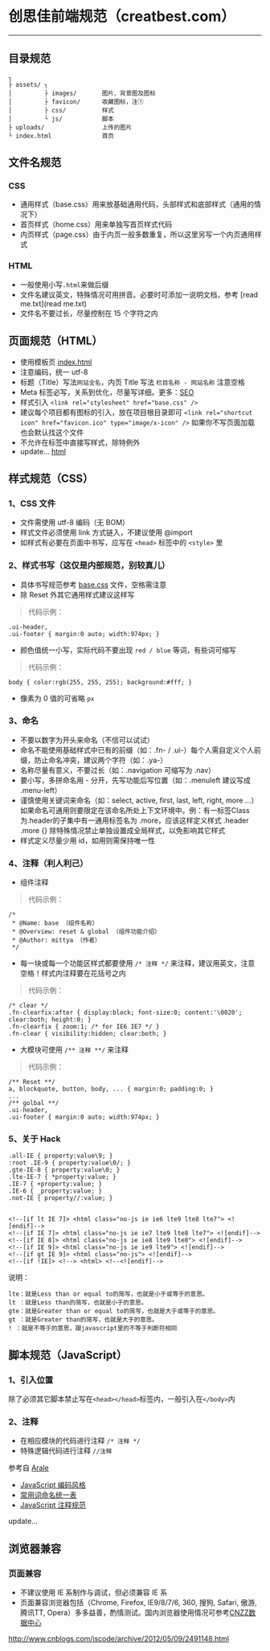 # 创思佳前端规范（creatbest.com）
---

## 目录规范 

    ┐
    ├ assets/ ┐
    │         ├ images/       图片、背景图及图标
    │         ├ favicon/      收藏图标，注①
    │         ├ css/          样式
    │         └ js/           脚本
    ├ uploads/                上传的图片
    └ index.html              首页


## 文件名规范 
### CSS 
+ 通用样式（base.css）用来放基础通用代码，头部样式和底部样式（通用的情况下） 
+ 首页样式（home.css）用来单独写首页样式代码 
+ 内页样式（page.css）由于内页一般多数重复，所以这里另写一个内页通用样式

### HTML 
+ 一般使用小写`.html`来做后缀
+ 文件名建议英文，特殊情况可用拼音。必要时可添加一说明文档，参考 [read me.txt](read me.txt) 
+ 文件名不要过长，尽量控制在 15 个字符之内 


## 页面规范（HTML）  
+ 使用模板页 [index.html](https://github.com/mittya/CreatBest-web/blob/master/index.html)   
+ 注意编码，统一 utf-8  
+ 标题（Title）写法`网站全名`，内页 Title 写法 `栏目名称 - 网站名称` 注意空格  
+ Meta 标签必写，关系到优化，尽量写详细。更多：[SEO](http://baike.baidu.com/view/1047.htm)  
+ 样式引入 `<link rel="stylesheet" href="base.css" />`  
+ 建议每个项目都有图标的引入，放在项目根目录即可 `<link rel="shortcut icon" href="favicon.ico" type="image/x-icon" />` 如果你不写页面加载也会默认找这个文件  
+ 不允许在标签中直接写样式，除特例外  
+ update... [html](http://sofish.de/1688)  

## 样式规范（CSS）

### 1、CSS 文件  
+ 文件需使用 utf-8 编码（无 BOM）  
+ 样式文件必须使用 link 方式链入，不建议使用 @import  
+ 如样式有必要在页面中书写，应写在 `<head>` 标签中的 `<style>` 里

### 2、样式书写（这仅是内部规范，别较真儿）  
+ 具体书写规范参考 [base.css](https://github.com/mittya/CreatBest-web/blob/master/base.css) 文件，空格需注意
+ 除 Reset 外其它通用样式建议这样写  

> 代码示例：

    .ui-header,
    .ui-footer { margin:0 auto; width:974px; }

+ 颜色值统一小写，实际代码不要出现 `red / blue` 等词，有些词可缩写

> 代码示例：

    body { color:rgb(255, 255, 255); background:#fff; }

+ 像素为 0 值的可省略 `px`

### 3、命名
+ 不要以数字为开头来命名（不信可以试试）
+ 命名不能使用基础样式中已有的前缀（如：.fn- / .ui-）每个人需自定义个人前缀，防止命名冲突，建议两个字符（如：.ya-）
+ 名称尽量有意义，不要过长（如：.navigation 可缩写为 .nav）
+ 要小写，多拼命名用 - 分开，先写功能后写位置（如：.menuleft 建议写成 .menu-left）
+ 谨慎使用关键词来命名（如：select, active, first, last, left, right, more ...）如果命名可通用则要限定在该命名所处上下文环境中。例：有一标签Class为.header的子集中有一通用标签名为 .more，应该这样定义样式 .header .more {} 除特殊情况禁止单独设置成全局样式，以免影响其它样式
+ 样式定义尽量少用 id，如用则需保持唯一性

### 4、注释（利人利己）
+ 组件注释

> 代码示例：

    /*
     * @Name: base （组件名称）
     * @Overview: reset & global （组件功能介绍）
     * @Author: mittya （作者）
     */


+ 每一块或每一个功能区样式都要使用 `/* 注释 */` 来注释，建议用英文，注意空格！样式内注释要在花括号之内


> 代码示例：

    /* clear */
    .fn-clearfix:after { display:block; font-size:0; content:'\0020'; clear:both; height:0; }
    .fn-clearfix { zoom:1; /* for IE6 IE7 */ }
    .fn-clear { visibility:hidden; clear:both; }
    
+ 大模块可使用 `/** 注释 **/` 来注释

> 代码示例：

    /** Reset **/
    a, blockquote, button, body, ... { margin:0; padding:0; }
    ...
    /** golbal **/
    .ui-header,
    .ui-footer { margin:0 auto; width:974px; }


### 5、关于 Hack

    .all-IE { property:value\9; }  
    :root .IE-9 { property:value\0/; }  
    .gte-IE-8 { property:value\0; }  
    .lte-IE-7 { *property:value; }  
    .IE-7 { +property:value; }  
    .IE-6 { _property:value; }  
    .not-IE { property//:value; }


    <!--[if lt IE 7]> <html class="no-js ie ie6 lte9 lte8 lte7"> <![endif]-->  
    <!--[if IE 7]> <html class="no-js ie ie7 lte9 lte8 lte7"> <![endif]-->
    <!--[if IE 8]> <html class="no-js ie ie8 lte9 lte8"> <![endif]-->
    <!--[if IE 9]> <html class="no-js ie ie9 lte9"> <![endif]-->
    <!--[if gt IE 9]> <html class="no-js"> <![endif]-->
    <!--[if !IE]> <!--> <html> <!--<![endif]-->


说明：

    lte：就是Less than or equal to的简写，也就是小于或等于的意思。  
    lt ：就是Less than的简写，也就是小于的意思。  
    gte：就是Greater than or equal to的简写，也就是大于或等于的意思。  
    gt ：就是Greater than的简写，也就是大于的意思。  
    ! ：就是不等于的意思，跟javascript里的不等于判断符相同


## 脚本规范（JavaScript）

### 1、引入位置  
除了必须其它脚本禁止写在`<head></head>`标签内，一般引入在`</body>`内  

### 2、注释
+ 在相应模块的代码进行注释 `/* 注释 */`  
+ 特殊逻辑代码进行注释 `//注释`  


参考自 [Arale](https://github.com/alipay/arale/wiki) 

+ [JavaScript 编码风格](https://github.com/alipay/arale/wiki/JavaScript-%E7%BC%96%E7%A0%81%E9%A3%8E%E6%A0%BC) 
+ [常用词命名统一表](https://github.com/alipay/arale/wiki/%E5%B8%B8%E7%94%A8%E8%AF%8D%E5%91%BD%E5%90%8D%E7%BB%9F%E4%B8%80%E8%A1%A8) 
+ [JavaScript 注释规范](https://github.com/alipay/arale/wiki/JavaScript-%E6%B3%A8%E9%87%8A%E8%A7%84%E8%8C%83) 


update...



## 浏览器兼容

### 页面兼容
+ 不建议使用 IE 系制作与调试，但必须兼容 IE 系
+ 页面兼容浏览器包括（Chrome, Firefox, IE9/8/7/6, 360, 搜狗, Safari, 傲游, 腾讯TT, Opera）多多益善，酌情测试。国内浏览器使用情况可参考[CNZZ数据中心](http://brow.data.cnzz.com/)




http://www.cnblogs.com/jscode/archive/2012/05/09/2491148.html
